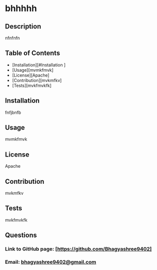 # bhhhhh

## Description
nfnfnfn

## Table of Contents
- [Installation][#Installation  ]
- [Usage][mvmkfmvk]
- [License][Apache]
- [Contribution][mvkmfkv]
- [Tests][mvkfmvkfk]

## Installation
fnfjbnfb

## Usage
mvmkfmvk

## License
Apache

## Contribution
mvkmfkv

## Tests
mvkfmvkfk

## Questions
### Link to GitHub page: [https://github.com/Bhagyashree9402]
### Email: bhagyashree9402@gmail.com
